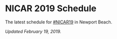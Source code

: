 # NICAR 2019 Schedule
The latest schedule for [#NICAR19](https://twitter.com/hashtag/NICAR19?src=hash) in Newport Beach.

*Updated February 19, 2019.*
